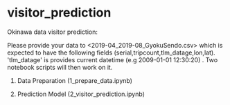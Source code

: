 # visitor_prediction
Okinawa data visitor prediction:

Please provide your data to <2019-04_2019-08_GyokuSendo.csv>  which is expected to have the following fields (serial,tripcount,tlm_datage,lon,lat). 'tlm_datage' is provides current datetime (e.g 2009-01-01 12:30:20) . 
Two notebook scripts will then work on it.

1. Data Preparation (1_prepare_data.ipynb)

2. Prediction Model (2_visitor_prediction.ipynb)
